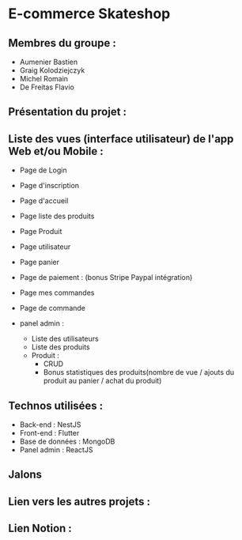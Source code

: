 # E-commerce Skateshop

## Membres du groupe :

- Aumenier Bastien
- Graig Kolodziejczyk
- Michel Romain
- De Freitas Flavio

## Présentation du projet :

## Liste des vues (interface utilisateur) de l'app Web et/ou Mobile :

- Page de Login
- Page d'inscription
- Page d'accueil
- Page liste des produits
- Page Produit
- Page utilisateur
- Page panier
- Page de paiement : (bonus Stripe Paypal intégration)
- Page mes commandes
- Page de commande

- panel admin :
  - Liste des utilisateurs
  - Liste des produits
  - Produit :
    - CRUD
    - Bonus statistiques des produits(nombre de vue / ajouts du produit au panier / achat du produit)

## Technos utilisées :

- Back-end : NestJS
- Front-end : Flutter
- Base de données : MongoDB
- Panel admin : ReactJS

## Jalons

## Lien vers les autres projets :

## Lien Notion :
